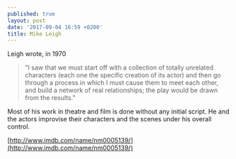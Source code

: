 ```yaml
---
published: true
layout: post
date: '2017-09-04 16:59 +0200'
title: Mike Leigh
---
```

Leigh wrote, in 1970

> "I saw that we must start off with a collection of totally unrelated characters (each one the specific creation of its actor) and then go through a process in which I must cause them to meet each other, and build a network of real relationships; the play would be drawn from the results."

Most of his work in theatre and film is done without any initial script. He and the actors improvise their characters and the scenes under his overall control.

[http://www.imdb.com/name/nm0005139/](http://www.imdb.com/name/nm0005139/)


